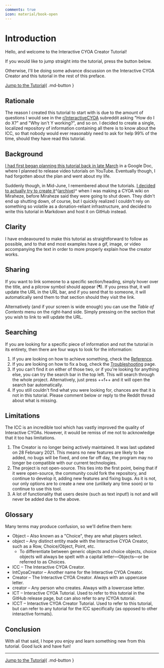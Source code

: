 ```yaml
---
comments: true
icon: material/book-open
---
```


# Introduction
Hello, and welcome to the Interactive CYOA Creator Tutorial!

If you would like to jump straight into the tutorial, press the button below.

Otherwise, I'll be doing some advance discussion on the Interactive CYOA
Creator and this tutorial in the rest of this preface.

[Jump to the Tutorial]{ .md-button }

## Rationale
The reason I created this tutorial to start with is due to the amount of
questions I would see in the [r/InteractiveCYOA] subreddit asking "How do I do
X?" and "Why isn't Y working?", and so on. I decided to create a single,
localized repository of information containing all there is to know about the
ICC, so that nobody would ever reasonably need to ask for help 99% of the time,
should they have read this tutorial.

## Background
[I had first began planning this tutorial back in late March][gdtut] in a
Google Doc, where I planned to release video tutorials on YouTube. Eventually
though, I had forgotten about the plan and went about my life.

Suddenly though, in Mid-June, I remembered about the tutorials.
[I decided to actually try to create it][wikitut]^([archive])^ when I was
making a CYOA wiki on Miraheze, before Miraheze said they were going to shut
down. They didn't end up shutting down, of course, but I quickly realized I
couldn't rely on something so volatile as a donation-reliant infrastructure,
and decided to write this tutorial in Markdown and host it on GitHub instead.

## Clarity
I have endeavoured to make this tutorial as straightforward to follow as
possible, and to that end most examples have a gif, image, or video
accompanying the text in order to more properly explain how the creator
works.

## Sharing
If you want to link someone to a specific section/heading, simply hover over
the title, and a pilcrow symbol should appear (¶). If you press that, it will
update the URL in the URL bar, and if you send that to someone, it will
automatically send them to that section should they visit the link.

Alternatively (and if your screen is wide enough) you can use the
_Table of Contents_ menu on the right-hand side. Simply pressing on the section
that you wish to link to will update the URL.

## Searching
If you are looking for a specific piece of information and not the tutorial in
its entirety, then there are four ways to look for the information:

1. If you are looking on how to achieve something, check the [Reference].
2. If you are looking on how to fix a bug, check the [Troubleshooting] page.
3. If you can't find it on either of those two, or if you're looking for
   anything else, you can try the search bar in the top left. This will search
   through the whole project. Alternatively, just press ++f++ and it will open
   the search bar automatically.
4. If you still couldn't find what you were looking for, chances are that it is
   not in this tutorial. Please comment below or reply to the Reddit thread
   about what is missing.

## Limitations
The ICC is an incredible tool which has vastly improved the quality of
Interactive CYOAs. However, it would be remiss of me not to acknowledge that it
too has limitations.

1. The Creator is no longer being actively maintained. It was last updated on
   28 February 2021. This means no new features are likely to be added, no bugs
   will be fixed, and one far off day, the program may no longer be compatible
   with our current technologies.
2. The project is not open-source. This ties into the first point, being that
   if it were open-source, the community could fork the repository, and continue
   to develop it, adding new features and fixing bugs. As it is not, our only
   options are to create a new one (unlikely any time soon) or to continue to
   use this tool.
3. A lot of functionality that users desire (such as text input!) is not and
   will never be added due to the above.

## Glossary
Many terms may produce confusion, so we'll define them here:

* Object – Also known as a "Choice", they are what players select.
* object – Any distinct entity made with the Interactive CYOA Creator, such as
a Row, Choice/Object, Point, etc.
    * To differentiate between generic objects and choice objects, choice
    objects will always be spelt with a capital letter—Objects—or be referred
    to as Choices.
* ICC – The Interactive CYOA Creator.
* IntCyoaCreator – Another name for the Interactive CYOA Creator.
* Creator – The Interactive CYOA Creator. Always with an uppercase letter.
* creator – Any person who creates. Always with a lowercase letter.
* ICT – Interactive CYOA Tutorial. Used to refer to this tutorial in the GitHub
  release page, but can also refer to any ICYOA tutorial.
* ICCT – Interactive CYOA Creator Tutorial. Used to refer to this tutorial, but
  can refer to any tutorial for the ICC specifically (as opposed to other
  interactive formats).

## Conclusion
With all that said, I hope you enjoy and learn something new from this
tutorial. Good luck and have fun!

---

[Jump to the Tutorial]{ .md-button }

<!-- URLs -->
[Jump to the Tutorial]: ../basics/
[r/InteractiveCYOA]: https://www.reddit.com/r/InteractiveCYOA
[Reference]: /appendix/reference/
[Troubleshooting]: /appendix/troubleshooting/
[gdtut]: https://docs.google.com/document/d/1OxwrY6szZnAIzZB1wymg6R-RjSK5lKFgvJHgEQkDw58/edit?usp=sharing
[wikitut]: https://cyoa.miraheze.org/wiki/Interactive_CYOA_Tutorial
[archive]: https://web.archive.org/web/20230712024630/https://cyoa.miraheze.org/wiki/Interactive_CYOA_Tutorial

<!-- BUFFER -->